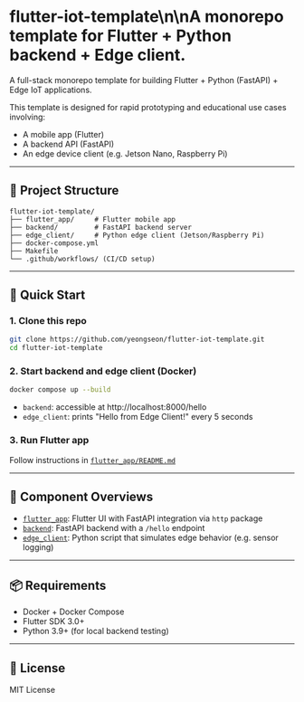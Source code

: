 # flutter-iot-template\n\nA monorepo template for Flutter + Python backend + Edge client.

A full-stack monorepo template for building Flutter + Python (FastAPI) + Edge IoT applications.

This template is designed for rapid prototyping and educational use cases involving:
- A mobile app (Flutter)
- A backend API (FastAPI)
- An edge device client (e.g. Jetson Nano, Raspberry Pi)

---

## 📁 Project Structure

```
flutter-iot-template/
├── flutter_app/     # Flutter mobile app
├── backend/         # FastAPI backend server
├── edge_client/     # Python edge client (Jetson/Raspberry Pi)
├── docker-compose.yml
├── Makefile
└── .github/workflows/ (CI/CD setup)
```

---

## 🚀 Quick Start

### 1. Clone this repo

```bash
git clone https://github.com/yeongseon/flutter-iot-template.git
cd flutter-iot-template
```

### 2. Start backend and edge client (Docker)

```bash
docker compose up --build
```

- `backend`: accessible at http://localhost:8000/hello
- `edge_client`: prints "Hello from Edge Client!" every 5 seconds

### 3. Run Flutter app

Follow instructions in [`flutter_app/README.md`](./flutter_app/README.md)

---

## 🔗 Component Overviews

- [`flutter_app`](./flutter_app): Flutter UI with FastAPI integration via `http` package
- [`backend`](./backend): FastAPI backend with a `/hello` endpoint
- [`edge_client`](./edge_client): Python script that simulates edge behavior (e.g. sensor logging)

---

## 📦 Requirements

- Docker + Docker Compose
- Flutter SDK 3.0+
- Python 3.9+ (for local backend testing)

---

## 📄 License

MIT License
